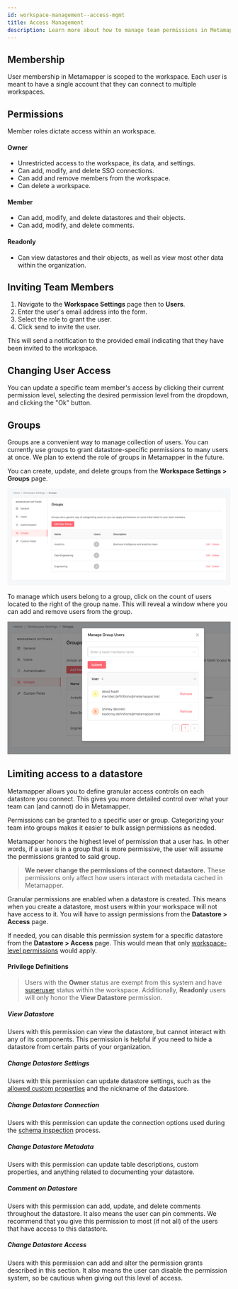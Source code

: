 ```yaml
---
id: workspace-management--access-mgmt
title: Access Management
description: Learn more about how to manage team permissions in Metamapper.
---
```


## Membership

User membership in Metamapper is scoped to the workspace. Each user is meant to have a single account that they can connect to multiple workspaces.

## Permissions

Member roles dictate access within an workspace.

#### Owner

- Unrestricted access to the workspace, its data, and settings.
- Can add, modify, and delete SSO connections.
- Can add and remove members from the workspace.
- Can delete a workspace.

#### Member

- Can add, modify, and delete datastores and their objects.
- Can add, modify, and delete comments.

#### Readonly

- Can view datastores and their objects, as well as view most other data within the organization.

## Inviting Team Members

1. Navigate to the **Workspace Settings** page then to **Users**.
2. Enter the user's email address into the form.
3. Select the role to grant the user.
4. Click send to invite the user.

This will send a notification to the provided email indicating that they have been invited to the workspace.

## Changing User Access

You can update a specific team member's access by clicking their current permission level, selecting the desired permission level from the dropdown, and clicking the "Ok" button.

## Groups

Groups are a convenient way to manage collection of users. You can currently use groups to grant datastore-specific permissions to many users at once. We plan to extend the role of groups in Metamapper in the future.

You can create, update, and delete groups from the **Workspace Settings > Groups** page.

![groups](/img/guides/groups.png)

To manage which users belong to a group, click on the count of users located to the right of the group name. This will reveal a window where you can add and remove users from the group.

![group-users](/img/guides/group-users.png)

## Limiting access to a datastore

Metamapper allows you to define granular access controls on each datastore you connect. This gives you more detailed control over what your team can (and cannot) do in Metamapper.

Permissions can be granted to a specific user or group. Categorizing your team into groups makes it easier to bulk assign permissions as needed.

Metamapper honors the highest level of permission that a user has. In other words, if a user is in a group that is more permissive, the user will assume the permissions granted to said group.

> **We never change the permissions of the connect datastore.** These permissions only affect how users interact with metadata cached in Metamapper.

Granular permissions are enabled when a datastore is created. This means when you create a datastore, most users within your workspace will not have access to it. You will have to assign permissions from the **Datastore > Access** page.

If needed, you can disable this permission system for a specific datastore from the **Datastore > Access** page. This would mean that only [workspace-level permissions](workspace-management--access-mgmt#permissions) would apply.

#### Privilege Definitions

> Users with the **Owner** status are exempt from this system and have [superuser](https://en.wikipedia.org/wiki/Superuser) status within the workspace. Additionally, **Readonly** users will only honor the **View Datastore** permission.

##### View Datastore

Users with this permission can view the datastore, but cannot interact with any of its components. This permission is helpful if you need to hide a datastore from certain parts of your organization.

##### Change Datastore Settings

Users with this permission can update datastore settings, such as the [allowed custom properties](metadata-management--custom-properties#hiding-a-custom-field) and the nickname of the datastore.

##### Change Datastore Connection

Users with this permission can update the connection options used during the [schema inspection](metadata-management--schema-inspection) process.

##### Change Datastore Metadata

Users with this permission can update table descriptions, custom properties, and anything related to documenting your datastore.

##### Comment on Datastore

Users with this permission can add, update, and delete comments throughout the datastore. It also means the user can pin comments. We recommend that you give this permission to most (if not all) of the users that have access to this datastore.

##### Change Datastore Access

Users with this permission can add and alter the permission grants described in this section. It also means the user can disable the permission system, so be cautious when giving out this level of access.

